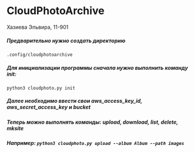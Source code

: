 # CloudPhotoArchive
Хазиева Эльвира, 11-901

##### Предварительно нужно создать директорию  
`.config/cloudphotoarchive`
##### Для инициализации программы сначала нужно выполнить команду init: 
`python3 cloudphoto.py init`
##### Далее необходимо ввести свои  aws_access_key_id, aws_secret_access_key и bucket
##### Теперь можно выполнять команды: upload, download, list, delete, mksite
##### Например: `python3 cloudphoto.py upload --album Album --path images`
